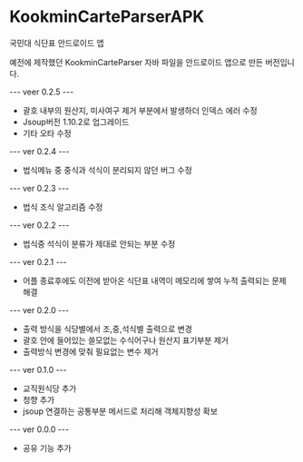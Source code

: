 # KookminCarteParserAPK
국민대 식단표 안드로이드 앱

예전에 제작했던 KookminCarteParser 자바 파일을 안드로이드 앱으로 만든 버전입니다.

--- veer 0.2.5 ---
* 괄호 내부의 원산지, 미사여구 제거 부분에서 발생하더 인덱스 에러 수정
* Jsoup버전 1.10.2로 업그레이드
* 기타 오타 수정

--- ver 0.2.4 ---
* 법식메뉴 중 중식과 석식이 분리되지 않던 버그 수정

--- ver 0.2.3 ---
* 법식 조식 알고리즘 수정

--- ver 0.2.2 ---
* 법식중 석식이 분류가 제대로 안되는 부분 수정

--- ver 0.2.1 ---
* 어플 종료후에도 이전에 받아온 식단표 내역이 메모리에 쌓여 누적 출력되는 문제 해결

--- ver 0.2.0 ---
* 출력 방식을 식당별에서 조,중,석식별 출력으로 변경
* 괄호 안에 들어있는 쓸모없는 수식어구나 원산지 표기부분 제거
* 출력방식 변경에 맞춰 필요없는 변수 제거

--- ver 0.1.0 ---
* 교직원식당 추가
* 청향 추가
* jsoup 연결하는 공통부분 메서드로 처리해 객체지향성 확보

--- ver 0.0.0 ---
* 공유 기능 추가
